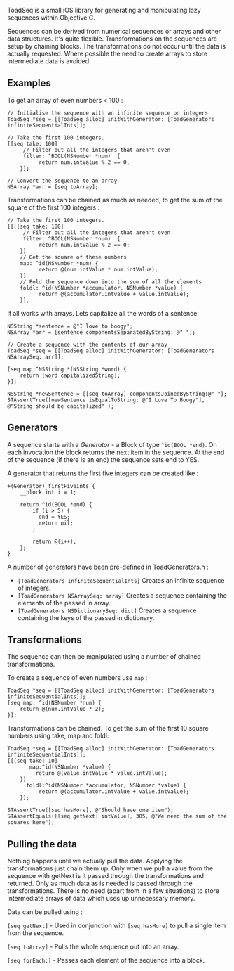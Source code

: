 
ToadSeq is a small iOS library for generating and manipulating lazy sequences within Objective C.

Sequences can be derived from numerical sequences or arrays and other data structures. It's quite flexible. Transformations on the sequences are setup by chaining blocks. The transformations do not occur until the data is actually requested. Where possible the need to create arrays to store intermediate data is avoided.

## Examples

To get an array of even numbers < 100 :

    // Initialise the sequence with an infinite sequence on integers
    ToadSeq *seq = [[ToadSeq alloc] initWithGenerator: [ToadGenerators infiniteSequentialInts]];

    // Take the first 100 integers.
    [[seq take: 100]
         // Filter out all the integers that aren't even
         filter: ^BOOL(NSNumber *num)  {
              return num.intValue % 2 == 0;
        }];
    
    // Convert the sequence to an array
    NSArray *arr = [seq toArray];


Transformations can be chained as much as needed, to get the sum of the square of the first 100 integers :

    // Take the first 100 integers.
    [[[[seq take: 100]
         // Filter out all the integers that aren't even
         filter: ^BOOL(NSNumber *num)  {
              return num.intValue % 2 == 0;
        }]
        // Get the square of these numbers 
        map: ^id(NSNumber *num) {
              return @(num.intValue * num.intValue);
        }]
        // Fold the sequence down into the sum of all the elements
        foldl: ^id(NSNumber *accumulator, NSNumber *value) {
              return @(accumulator.intvalue + value.intValue);
        }];
    
It all works with arrays. Lets capitalize all the words of a sentence:

    NSString *sentence = @"I love to boogy";
    NSArray *arr = [sentence componentsSeparatedByString: @" "];
    
    // Create a sequence with the contents of our array
    ToadSeq *seq = [[ToadSeq alloc] initWithGenerator: [ToadGenerators NSArraySeq: arr]];

    [seq map:^NSString *(NSString *word) {
        return [word capitalizedString];
    }];
    
    NSString *newSentence = [[seq toArray] componentsJoinedByString:@" "];
    STAssertTrue([newSentence isEqualToString: @"I Love To Boogy"], @"String should be capitalized" );


## Generators

A sequence starts with a *Generator* - a Block of type `^id(BOOL *end)`. On each invocation the block returns the next item in the sequence. At the end of the sequence (if there is an end) the sequence sets end to YES.

A generator that returns the first five integers can be created like :

    +(Generator) firstFiveInts {
        __block int i = 1;
    
        return ^id(BOOL *end) {
            if (i > 5) {
              end = YES;
              return nil;
            }

            return @(i++);
        };
    }

A number of generators have been pre-defined in ToadGenerators.h :

* `[ToadGenerators infiniteSequentialInts]` Creates an infinite sequence of integers.
* `[ToadGenerators NSArraySeq: array]` Creates a sequence containing the elements of the passed in array.
* `[ToadGenerators NSDictionarySeq: dict]` Creates a sequence containing the keys of the passed in dictionary.


## Transformations

The sequence can then be manipulated using a number of chained transformations.

To create a sequence of even numbers use `map` :

    ToadSeq *seq = [[ToadSeq alloc] initWithGenerator: [ToadGenerators infiniteSequentialInts]];
    [seq map: ^id(NSNumber *num) {
        return @(num.intValue * 2);
    }];

Transformations can be chained. To get the sum of the first 10 square numbers using take, map and foldl:

    ToadSeq *seq = [[ToadSeq alloc] initWithGenerator: [ToadGenerators infiniteSequentialInts]];
    [[[seq take: 10]
           map:^id(NSNumber *value) {
             return @(value.intValue * value.intValue);
        }]
          foldl:^id(NSNumber *accumulator, NSNumber *value) {
              return @(accumulator.intValue + value.intValue);
        }];

    STAssertTrue([seq hasMore], @"Should have one item");
    STAssertEquals([[seq getNext] intValue], 385, @"We need the sum of the squares here");


## Pulling the data

Nothing happens until we actually pull the data. Applying the transformations just chain them up. Only when we pull a value from the sequence with getNext is it passed through the transformations and returned. Only as much data as is needed is passed through the transformations. There is no need (apart from in a few situations) to store intermediate arrays of data which uses up unnecessary memory.

Data can be pulled using :

`[seq getNext]` - Used in conjunction with `[seq hasMore]` to pull a single item from the sequence.

`[seq toArray]` - Pulls the whole sequence out into an array.

`[seq forEach:]` - Passes each element of the sequence into a block.






